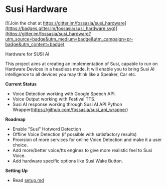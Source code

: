 # Susi Hardware

[![Join the chat at https://gitter.im/fossasia/susi_hardware](https://badges.gitter.im/fossasia/susi_hardware.svg)](https://gitter.im/fossasia/susi_hardware?utm_source=badge&utm_medium=badge&utm_campaign=pr-badge&utm_content=badge)

Hardware for SUSI AI

This project aims at creating an implementation of Susi, capable to run on Hardware Devices in a headless mode.
It will enable you to bring Susi AI intelligence to all devices you may think like a Speaker, Car etc.

**Current Status**
- Voice Detection working with Google Speech API.
- Voice Output working with Festival TTS.
- Susi AI response working through Susi AI API Python Wrapper(https://github.com/fossasia/susi_api_wrapper)

**Roadmap**
- Enable "Susi" Hotword Detection
- Offline Voice Detection (if possible with satisfactory results)
- Provision of more services for online Voice Detection and make it a user choice.
- Add more/better voice/tts engines to give more realistic feel to Susi Voice.
- Add hardware specific options like Susi Wake Button.

**Setting Up**
- Read [setup.md](setup.md)
